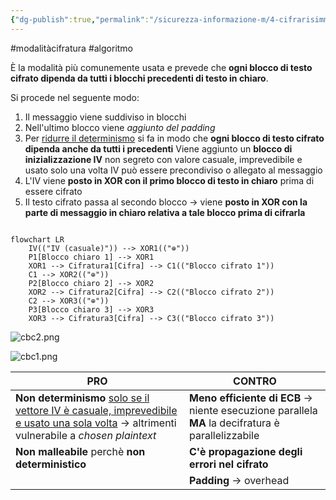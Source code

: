 ```yaml
---
{"dg-publish":true,"permalink":"/sicurezza-informazione-m/4-cifrarisimmetrici/cbc-cipher-block-chaining/"}
---
```


#modalitàcifratura #algoritmo 

È la modalità più comunemente usata e prevede che **ogni blocco di testo cifrato dipenda da tutti i blocchi precedenti di testo in chiaro**.

Si procede nel seguente modo:
1. Il messaggio viene suddiviso in blocchi
2. Nell'ultimo blocco viene *aggiunto del padding*
3. Per <u>ridurre il determinismo</u> si fa in modo che **ogni blocco di testo cifrato dipenda anche da tutti i precedenti** 
		Viene aggiunto un **blocco di inizializzazione IV** non segreto con valore casuale, imprevedibile e usato solo una volta
			IV può essere precondiviso o allegato al messaggio
4. L'IV viene **posto in XOR con il primo blocco di testo in chiaro** prima di essere cifrato
5. Il testo cifrato passa al secondo blocco -> viene **posto in XOR con la parte di messaggio in chiaro relativa a tale blocco prima di cifrarla** 

```mermaid 

flowchart LR
    IV(("IV (casuale)")) --> XOR1(("⊕"))
    P1[Blocco chiaro 1] --> XOR1
    XOR1 --> Cifratura1[Cifra] --> C1(("Blocco cifrato 1"))
    C1 --> XOR2(("⊕"))
    P2[Blocco chiaro 2] --> XOR2
    XOR2 --> Cifratura2[Cifra] --> C2(("Blocco cifrato 2"))
    C2 --> XOR3(("⊕"))
    P3[Blocco chiaro 3] --> XOR3
    XOR3 --> Cifratura3[Cifra] --> C3(("Blocco cifrato 3"))

```

![cbc2.png](/img/user/sicurezza-informazione-M/immagini/cbc2.png)

![cbc1.png](/img/user/sicurezza-informazione-M/immagini/cbc1.png)

| **PRO**                                                                                                                                          | **CONTRO**                                                                                         |
| ------------------------------------------------------------------------------------------------------------------------------------------------ | -------------------------------------------------------------------------------------------------- |
| **Non determinismo** <u>solo se il vettore IV è casuale, imprevedibile e usato una sola volta</u> -> altrimenti vulnerabile a *chosen plaintext* | **Meno efficiente di ECB** -> niente esecuzione parallela **MA** la decifratura è parallelizzabile |
| **Non malleabile** perchè **non deterministico**                                                                                                 | **C'è propagazione degli errori nel cifrato**                                                      |
|                                                                                                                                                  | **Padding** -> overhead                                                                            |
